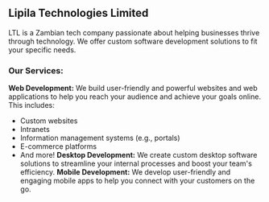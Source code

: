 ## Lipila Technologies Limited
LTL is a Zambian tech company passionate about helping businesses thrive through technology. We offer custom software development solutions to fit your specific needs.

### Our Services:
**Web Development:** We build user-friendly and powerful websites and web applications to help you reach your audience and achieve your goals online. This includes:
- Custom websites
- Intranets
- Information management systems (e.g., portals)
- E-commerce platforms
- And more!
**Desktop Development:** We create custom desktop software solutions to streamline your internal processes and boost your team's efficiency.
**Mobile Development:** We develop user-friendly and engaging mobile apps to help you connect with your customers on the go.
